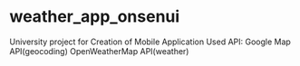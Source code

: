 # weather_app_onsenui
University project for Creation of Mobile Application
Used API:   Google Map API(geocoding)
            OpenWeatherMap API(weather)
